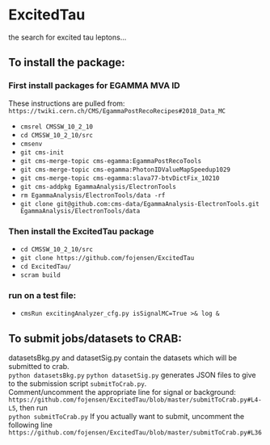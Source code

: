 # ExcitedTau
the search for excited tau leptons...

## To install the package:

### First install packages for EGAMMA MVA ID
These instructions are pulled from:  
`https://twiki.cern.ch/CMS/EgammaPostRecoRecipes#2018_Data_MC`

* `cmsrel CMSSW_10_2_10`
* `cd CMSSW_10_2_10/src`
* `cmsenv`
* `git cms-init`
* `git cms-merge-topic cms-egamma:EgammaPostRecoTools`
* `git cms-merge-topic cms-egamma:PhotonIDValueMapSpeedup1029`
* `git cms-merge-topic cms-egamma:slava77-btvDictFix_10210`
* `git cms-addpkg EgammaAnalysis/ElectronTools`
* `rm EgammaAnalysis/ElectronTools/data -rf`
* `git clone git@github.com:cms-data/EgammaAnalysis-ElectronTools.git EgammaAnalysis/ElectronTools/data`

### Then install the ExcitedTau package
* `cd CMSSW_10_2_10/src`
* `git clone https://github.com/fojensen/ExcitedTau`
* `cd ExcitedTau/`
* `scram build`

### run on a test file:
* `cmsRun excitingAnalyzer_cfg.py isSignalMC=True >& log &`

## To submit jobs/datasets to CRAB:
datasetsBkg.py and datasetSig.py contain the datasets which will be submitted to crab.  
`python datasetsBkg.py`
`python datasetSig.py`
generates JSON files to give to the submission script `submitToCrab.py`.  
Comment/uncomment the appropriate line for signal or background:  
`https://github.com/fojensen/ExcitedTau/blob/master/submitToCrab.py#L4-L5`, then run  
`python submitToCrab.py`
If you actually want to submit, uncomment the following line  
`https://github.com/fojensen/ExcitedTau/blob/master/submitToCrab.py#L36`

